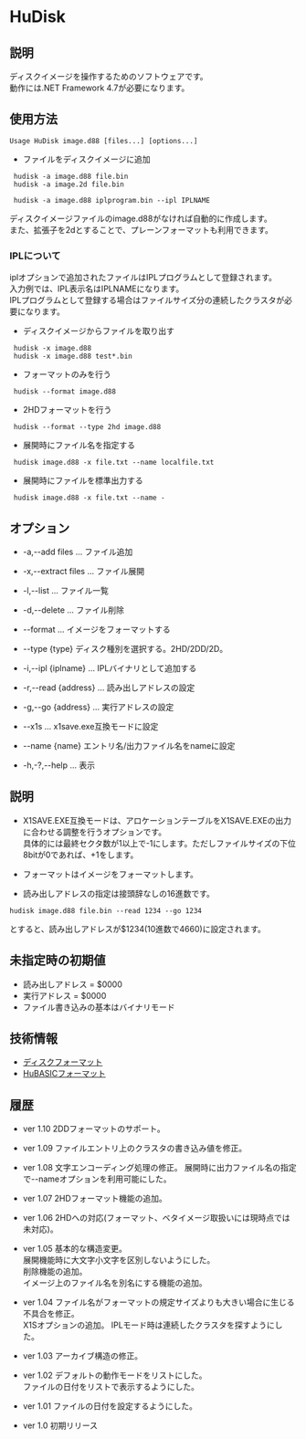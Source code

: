 # HuDisk

## 説明
ディスクイメージを操作するためのソフトウェアです。  
動作には.NET Framework 4.7が必要になります。

## 使用方法
```
Usage HuDisk image.d88 [files...] [options...]
```


* ファイルをディスクイメージに追加
```
 hudisk -a image.d88 file.bin
 hudisk -a image.2d file.bin

 hudisk -a image.d88 iplprogram.bin --ipl IPLNAME
```
ディスクイメージファイルのimage.d88がなければ自動的に作成します。  
また、拡張子を2dとすることで、プレーンフォーマットも利用できます。  

### IPLについて
iplオプションで追加されたファイルはIPLプログラムとして登録されます。  
入力例では、IPL表示名はIPLNAMEになります。  
IPLプログラムとして登録する場合はファイルサイズ分の連続したクラスタが必要になります。


* ディスクイメージからファイルを取り出す
```
 hudisk -x image.d88 
 hudisk -x image.d88 test*.bin
```

* フォーマットのみを行う
```
 hudisk --format image.d88
```

* 2HDフォーマットを行う
```
 hudisk --format --type 2hd image.d88
```

* 展開時にファイル名を指定する
```
 hudisk image.d88 -x file.txt --name localfile.txt
```

* 展開時にファイルを標準出力する
```
 hudisk image.d88 -x file.txt --name -
```

## オプション

+ -a,--add files ...  ファイル追加
+ -x,--extract files ... ファイル展開
+ -l,--list ... ファイル一覧
+ -d,--delete ... ファイル削除

+ --format ... イメージをフォーマットする
+ --type {type} ディスク種別を選択する。2HD/2DD/2D。
+ -i,--ipl {iplname} ... IPLバイナリとして追加する
+ -r,--read  {address} ... 読み出しアドレスの設定
+ -g,--go  {address} ... 実行アドレスの設定
+ --x1s ... x1save.exe互換モードに設定
+ --name {name} エントリ名/出力ファイル名をnameに設定

+ -h,-?,--help ... 表示

## 説明
* X1SAVE.EXE互換モードは、アロケーションテーブルをX1SAVE.EXEの出力に合わせる調整を行うオプションです。  
具体的には最終セクタ数が1以上で-1にします。ただしファイルサイズの下位8bitが0であれば、+1をします。

* フォーマットはイメージをフォーマットします。

* 読み出しアドレスの指定は接頭辞なしの16進数です。  
```
hudisk image.d88 file.bin --read 1234 --go 1234
```
とすると、読み出しアドレスが$1234(10進数で4660)に設定されます。

## 未指定時の初期値
* 読み出しアドレス = $0000
* 実行アドレス = $0000
* ファイル書き込みの基本はバイナリモード

## 技術情報
+ [ディスクフォーマット](doc/DISK.md)
+ [HuBASICフォーマット](doc/HuBASIC_Format.md)

## 履歴
* ver 1.10
2DDフォーマットのサポート。

* ver 1.09
ファイルエントリ上のクラスタの書き込み値を修正。

* ver 1.08
文字エンコーディング処理の修正。
展開時に出力ファイル名の指定で--nameオプションを利用可能にした。


* ver 1.07
2HDフォーマット機能の追加。

* ver 1.06
2HDへの対応(フォーマット、ベタイメージ取扱いには現時点では未対応)。

* ver 1.05
基本的な構造変更。  
展開機能時に大文字小文字を区別しないようにした。  
削除機能の追加。  
イメージ上のファイル名を別名にする機能の追加。

* ver 1.04
ファイル名がフォーマットの規定サイズよりも大きい場合に生じる不具合を修正。  
X1Sオプションの追加。
IPLモード時は連続したクラスタを探すようにした。

* ver 1.03
アーカイブ構造の修正。  

* ver 1.02
デフォルトの動作モードをリストにした。  
ファイルの日付をリストで表示するようにした。

* ver 1.01
ファイルの日付を設定するようにした。

* ver 1.0
初期リリース

